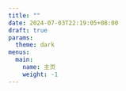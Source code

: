 ```yaml
---
title: ""
date: 2024-07-03T22:19:05+08:00
draft: true
params:
  theme: dark
menus:
  main:
    name: 主页
    weight: -1
---
```


